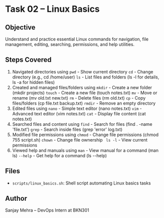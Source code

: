 # Task 02 – Linux Basics

## Objective
Understand and practice essential Linux commands for navigation, file management, editing, searching, permissions, and help utilities.

## Steps Covered
1. Navigated directories using
  `pwd` - Show current directory
  `cd` -  Change directory (e.g., cd /home/user) 
  `ls` -  List files and folders (ls -l for details, ls -a for hidden files)
2. Created and managed files/folders using
  `mkdir` - Create a new folder (mkdir projects)
  `touch` - Create a new file (touch notes.txt)
  `mv` - Move or rename (mv old.txt new.txt)
  `rm` - Delete files (rm old.txt)
  `cp` - Copy files/folders (cp file.txt backup.txt)
  `rmdir` - Remove an empty directory
3. Edited files using
  `nano`  - Simple text editor (nano notes.txt)
  `vim` - Advanced text editor (vim notes.txt)
  `cat` - Display file content (cat notes.txt)
4. Searched files and content using
  `find` - Search for files (find . -name 'file.txt')
  `grep` - Search inside files (grep 'error' log.txt)
5. Modified file permissions using
  `chmod` - Change file permissions (chmod 755 script.sh)
  `chown` - Change file ownership
  ` ls -l` - View current permissions
6. Viewed help and manuals using
  `man` - View manual for a command (man ls)
  `--help` - Get help for a command (ls --help)

## Files
- `scripts/linux_basics.sh`: Shell script automating Linux basics tasks

## Author
Sanjay Mehra – DevOps Intern at BKN301
